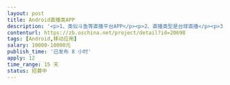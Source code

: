 ```yaml
---                
layout: post       
title: Android直播类APP           
description: '<p>1、类似斗鱼等直播平台APP</p><p>2、直播类型是台球直播</p><p>3、已经有产品原型图及UI图，ios版本已经开发完成，安卓版已经开发一小部分，可以基于之前的开发（得会kotlin语言），也可以重头开始开发</p><p>3、集成腾讯云</p><p>4、第三方支付、分享、登录</p><p>5、最好是团队，由于时间比较紧，具体情况电话私聊，谢谢</p><p>6、每周需要发一版本</p>'     
contenturl: https://zb.oschina.net/project/detail?id=20698      
tags: [Android,移动应用]            
salary: 10000-10000元          
publish_time: '已发布 8 小时'         
apply: 12                   
time_range: 15 天              
status: 招募中                  
---                 
```

